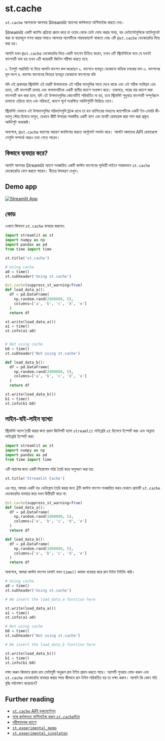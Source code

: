 # st.cache

`st.cache` আপনাকে আপনার Streamlit অ্যাপের কর্মক্ষমতা অপ্টিমাইজ করতে দেয়।

Streamlit একটি ক্যাশিং প্রক্রিয়া প্রদান করে যা ওয়েব থেকে ডেটা লোড করার সময়, বড় ডেটাসেটগুলিকে ম্যানিপুলেট করা বা ব্যয়বহুল গণনা করার সময়ও আপনার অ্যাপটিকে পারফরম্যান্ট থাকতে দেয়৷ এটি `@st.cache` ডেকোরেটর দিয়ে করা হয়।

আপনি যখন `@st.cache` ডেকোরেটর দিয়ে একটি ফাংশন চিহ্নিত করেন, তখন এটি স্ট্রিমলিটকে বলে যে যখনই ফাংশনটি বলা হয় তখন এটি কয়েকটি জিনিস পরীক্ষা করতে হবে:

১. ইনপুট পরামিতি যা দিয়ে আপনি ফাংশন কল করেছেন
২. ফাংশনে ব্যবহৃত যেকোনো বাহ্যিক চলকের মান
৩. ফাংশনের মূল অংশ
৪. ক্যাশড ফাংশনের ভিতরে ব্যবহৃত যেকোনো ফাংশনের বডি

যদি এই প্রথমবার স্ট্রিমলিট এই চারটি উপাদানকে এই সঠিক মানগুলির সাথে দেখে থাকে এবং এই সঠিক সংমিশ্রণ এবং ক্রমে, এটি ফাংশনটি চালায় এবং ফলাফলটিকে একটি স্থানীয় ক্যাশে সংরক্ষণ করে। তারপরে, পরের বার ক্যাশে করা ফাংশনটি কল করা হলে, যদি এই উপাদানগুলির কোনোটিই পরিবর্তিত না হয়, তবে স্ট্রিমলিট শুধুমাত্র ফাংশনটি সম্পূর্ণরূপে চালানো এড়িয়ে যাবে এবং পরিবর্তে, ক্যাশে পূর্বে সংরক্ষিত আউটপুটটি ফিরিয়ে দেবে।

স্ট্রিমলিট যেভাবে এই উপাদানগুলির পরিবর্তনগুলি ট্র্যাক রাখে তা হল হ্যাশিংয়ের মাধ্যমে৷ ক্যাশেটিকে একটি ইন-মেমরি কী-ভ্যালু স্টোর হিসাবে ভাবুন, যেখানে কীটি উপরের সমস্তটির একটি হ্যাশ এবং মানটি রেফারেন্স দ্বারা পাস করা প্রকৃত আউটপুট অবজেক্ট।

অবশেষে, `@st.cache` ক্যাশের আচরণ কনফিগার করতে আর্গুমেন্ট সমর্থন করে। আপনি আমাদের API রেফারেন্সে সেগুলি সম্পর্কে আরও তথ্য পেতে পারেন।

## কিভাবে ব্যবহার করে?

আপনি আপনার Streamlit অ্যাপে সংজ্ঞায়িত একটি কাস্টম ফাংশনের পূর্ববর্তী লাইনে সহজভাবে `st.cache` ডেকোরেটর যোগ করতে পারেন। নীচের উদাহরণ দেখুন। 

## Demo app

[![Streamlit App](https://static.streamlit.io/badges/streamlit_badge_black_white.svg)](https://share.streamlit.io/dataprofessor/st.cache/)

## কোড
এখানে কিভাবে `st.cache` ব্যবহার করবেন:
```python
import streamlit as st
import numpy as np
import pandas as pd
from time import time

st.title('st.cache')

# Using cache
a0 = time()
st.subheader('Using st.cache')

@st.cache(suppress_st_warning=True)
def load_data_a():
  df = pd.DataFrame(
    np.random.rand(2000000, 5),
    columns=['a', 'b', 'c', 'd', 'e']
  )
  return df

st.write(load_data_a())
a1 = time()
st.info(a1-a0)


# Not using cache
b0 = time()
st.subheader('Not using st.cache')

def load_data_b():
  df = pd.DataFrame(
    np.random.rand(2000000, 5),
    columns=['a', 'b', 'c', 'd', 'e']
  )
  return df

st.write(load_data_b())
b1 = time()
st.info(b1-b0)
```

## লাইন-বাই-লাইন ব্যাখ্যা
স্ট্রিমলিট অ্যাপ তৈরী করার জন্য প্রথম জিনিসটি হলো `streamlit` লাইব্রেরি `st` হিসেবে ইম্পোর্ট করা এনং অন্নান্য লাইব্রেরি ইম্পোর্ট করা:
```python
import streamlit as st
import numpy as np
import pandas as pd
from time import time
```

এটি অ্যাপের জন্য একটি শিরোনাম পাঠ্য তৈরি করে অনুসরণ করা হয়:
```python
st.title('Streamlit Cache')
```

এর পরে, আমরা একটি বড় ডেটাফ্রেম তৈরি করার জন্য 2টি কাস্টম ফাংশন সংজ্ঞায়িত করব যেখানে প্রথমটি `st.cache` ডেকোরেটর ব্যবহার করে যখন দ্বিতীয়টি করে না:
```python
@st.cache(suppress_st_warning=True)
def load_data_a():
  df = pd.DataFrame(
    np.random.rand(1000000, 5),
    columns=['a', 'b', 'c', 'd', 'e']
  )
  return df

def load_data_b():
  df = pd.DataFrame(
    np.random.rand(1000000, 5),
    columns=['a', 'b', 'c', 'd', 'e']
  )
  return df
```

অবশেষে, আমরা কাস্টম ফাংশন চালাই যখন `time()` কমান্ড ব্যবহার করে রান টাইম টাইমিং করি।
```python
# Using cache
a0 = time()
st.subheader('Using st.cache')

# We insert the load_data_a function here

st.write(load_data_a())
a1 = time()
st.info(a1-a0)

# Not using cache
b0 = time()
st.subheader('Not using st.cache')

# We insert the load_data_b function here

st.write(load_data_b())
b1 = time()
st.info(b1-b0)
```

লক্ষ্য করুন কিভাবে প্রথম রান মোটামুটি অনুরূপ রান টাইম প্রদান করতে পারে। অ্যাপটি পুনরায় লোড করুন এবং `st.cache` ডেকোরেটর ব্যবহার করার সময় কীভাবে রান টাইম পরিবর্তিত হয় তা লক্ষ্য করুন। আপনি কি কোন গতি বৃদ্ধি পর্যবেক্ষণ করেছেন?

## Further reading
- [`st.cache` API ডকুমেন্টেশন](https://docs.streamlit.io/library/api-reference/performance/st.cache)
- [সঙ্গে কর্মক্ষমতা অপ্টিমাইজ করুন `st.cache`দিয়ে](https://docs.streamlit.io/library/advanced-features/caching)
- [পরীক্ষামূলক ক্যাশে](https://docs.streamlit.io/library/advanced-features/experimental-cache-primitives)
- [`st.experimental_memo`](https://docs.streamlit.io/library/api-reference/performance/st.experimental_memo)
- [`st.experimental_singleton`](https://docs.streamlit.io/library/api-reference/performance/st.experimental_singleton)

